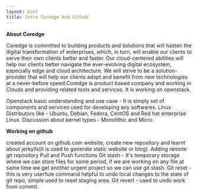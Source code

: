 ```yaml
---
layout: post
title: Intro Coredge And Github
---
```


**About Coredge**

Coredge is committed to building products and solutions that will hasten the digital transformation of enterprises, which, in turn, will enable our clients to serve their own clients better and faster. Our cloud-centered abilities will help our clients better navigate the ever-evolving digital ecosystem, especially edge and cloud architecture. We will strive to be a solution-provider that will help our clients adopt and benefit from new technologies at a never-before speed.Coredge is product based company and working in Clouds and providing related tools and services. It is working on openstack.

Openstack basic understanding and use case - It is simply set of components and services used for developing any softwares.
Linux Distributors like - Ubuntu, Debian, Fedora, CentOS and Red hat enterprise Linux.
Discussion about kernel types - Monolithic and Micro. 

**Working on github**

created account on github.com website, create new repository and learnt about jerkylls(it is used to generate static website or blog).
Adding remote git repository
Pull and Push functions
Git stash - It's temporary storage where we can store files for some period, if we are working on any file at same time we get another urgent project so we can use git stash.
Git reset - this is very userfule command helpful to undo local changes to the state of git repo, simple used to reset staging area.
Git revert - used to undo work from commit.

